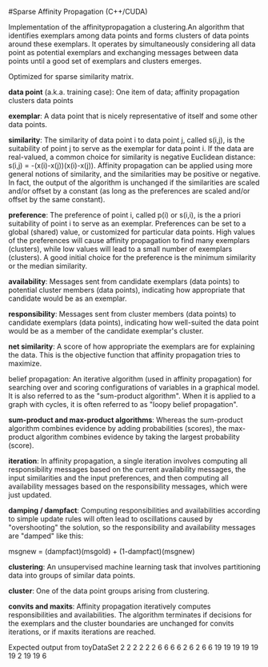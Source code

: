 #Sparse Affinity Propagation (C++/CUDA)

Implementation of the affinitypropagation a clustering.An algorithm that identifies exemplars among data points and forms clusters of data points around these exemplars.
It operates by simultaneously considering all data point as potential exemplars and exchanging messages between data points until a good set of exemplars and clusters emerges.

Optimized for sparse similarity matrix.

<b>data point</b> (a.k.a. training case): One item of data; affinity propagation clusters data points

<b>exemplar</b>: A data point that is nicely representative of itself and some other data points.

<b>similarity</b>: The similarity of data point i to data point j, called s(i,j), is the suitability of point j to serve as the exemplar for data point i. If the data are real-valued, a common choice for similarity is negative Euclidean distance: s(i,j) = -(x(i)-x(j))(x(i)-x(j)). Affinity propagation can be applied using more general notions of similarity, and the similarities may be positive or negative. In fact, the output of the algorithm is unchanged if the similarities are scaled and/or offset by a constant (as long as the preferences are scaled and/or offset by the same constant).

<b>preference</b>: The preference of point i, called p(i) or s(i,i), is the a priori suitability of point i to serve as an exemplar. Preferences can be set to a global (shared) value, or customized for particular data points. High values of the preferences will cause affinity propagation to find many exemplars (clusters), while low values will lead to a small number of exemplars (clusters). A good initial choice for the preference is the minimum similarity or the median similarity.

<b>availability</b>: Messages sent from candidate exemplars (data points) to potential cluster members (data points), indicating how appropriate that candidate would be as an exemplar.

<b>responsibility</b>: Messages sent from cluster members (data points) to candidate exemplars (data points), indicating how well-suited the data point would be as a member of the candidate exemplar's cluster.

<b>net similarity</b>: A score of how appropriate the exemplars are for explaining the data. This is the objective function that affinity propagation tries to maximize.

</b>belief propagation</b>: An iterative algorithm (used in affinity propagation) for searching over and scoring configurations of variables in a graphical model. It is also referred to as the "sum-product algorithm". When it is applied to a graph with cycles, it is often referred to as "loopy belief propagation".

<b>sum-product and max-product algorithms</b>: Whereas the sum-product algorithm combines evidence by adding probabilities (scores), the max-product algorithm combines evidence by taking the largest probability (score).

<b>iteration</b>: In affinity propagation, a single iteration involves computing all responsibility messages based on the current availability messages, the input similarities and the input preferences, and then computing all availability messages based on the responsibility messages, which were just updated.

<b>damping / dampfact</b>: Computing responsibilities and availabilities according to simple update rules will often lead to oscillations caused by "overshooting" the solution, so the responsibility and availability messages are "damped" like this:

msgnew = (dampfact)(msgold) + (1-dampfact)(msgnew)

<b>clustering</b>: An unsupervised machine learning task that involves partitioning data into groups of similar data points.

<b>cluster</b>: One of the data point groups arising from clustering.

<b>convits and maxits</b>: Affinity propagation iteratively computes responsibilities and availabilities. The algorithm terminates if decisions for the exemplars and the cluster boundaries are unchanged for convits iterations, or if maxits iterations are reached.

Expected output from toyDataSet
2 2 2 2 2 2 6 6 6 6 2 6 2 6 6 19 19 19 19 19 19 2 19 19 6
